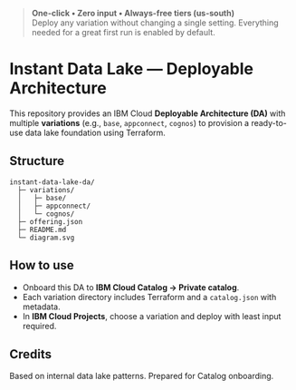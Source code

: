 > **One-click • Zero input • Always-free tiers (us-south)**  
> Deploy any variation without changing a single setting. Everything needed for a great first run is enabled by default.


# Instant Data Lake — Deployable Architecture

This repository provides an IBM Cloud **Deployable Architecture (DA)** with multiple **variations** (e.g., `base`, `appconnect`, `cognos`) to provision a ready-to-use data lake foundation using Terraform.

## Structure
```
instant-data-lake-da/
  ├─ variations/
  │   ├─ base/
  │   ├─ appconnect/
  │   └─ cognos/
  ├─ offering.json
  ├─ README.md
  └─ diagram.svg
```

## How to use
- Onboard this DA to **IBM Cloud Catalog → Private catalog**.
- Each variation directory includes Terraform and a `catalog.json` with metadata.
- In **IBM Cloud Projects**, choose a variation and deploy with least input required.

## Credits
Based on internal data lake patterns. Prepared for Catalog onboarding.
